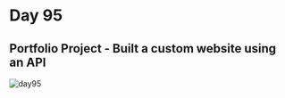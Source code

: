 # Day 95
## Portfolio Project - Built a custom website using an API
![day95](https://github.com/diorithaliti/Python/assets/74361197/bf96b3fc-1251-42eb-8d69-b648218f622e)
